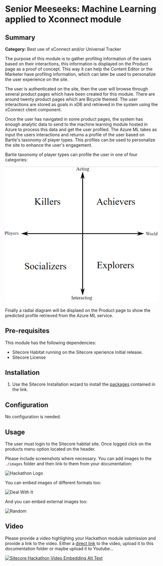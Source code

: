 # Senior Meeseeks: Machine Learning applied to Xconnect module

## Summary

**Category:** Best use of xConnect and/or Universal Tracker

The purpose of this module is to gather profiling information of the users based on their interactions, this information is displayed on the Product page as a proof of concept. This way it can help the Content Editor or the Marketer have profiling information, which can later be used to personalize the user experience on the site.

The user is authenticated on the site, then the user will browse through several product pages which have been created for this module. There are around twenty product pages which are Bicycle themed. The user interactions are stored as goals in xDB and retrieved in the system using the xConnect client component. 

Once the user has navigated in some product pages, the system has enough analytic data to send to the machine learning module hosted in Azure to process this data and get the user profiled. The Azure ML takes as input the users interactions and returns a profile of the user based on Bartle's taxonomy of player types. This profiles can be used to personalize the site to enhance the user's engagement. 

Bartle taxonomy of player types can profile the user in one of four categories: 

![Image](https://github.com/Sitecore-Hackathon/2019-Senior-Meeseeks/blob/master/documentation/images/Capture.PNG)

Finally a radial diagram will be displaed on the Product page to show the predicted profile retrieved from the Azure ML service.

## Pre-requisites

This module has the following dependencies:

- Sitecore Habitat running on the Sitecore xperience  Initial release.
- Sitecore License

## Installation


1. Use the Sitecore Installation wizard to install the [packages](#https://github.com/Sitecore-Hackathon/2019-Senior-Meeseeks/tree/master/sc.package) contained in the link.


## Configuration

No configuration is needed.

## Usage

The user must login to the Sitecore habitat site. Once logged click on the products menu option located on the header.



Please include screenshots where necessary. You can add images to the `./images` folder and then link to them from your documentation:

![Hackathon Logo](images/hackathon.png?raw=true "Hackathon Logo")

You can embed images of different formats too:

![Deal With It](images/deal-with-it.gif?raw=true "Deal With It")

And you can embed external images too:

![Random](https://placeimg.com/480/240/any "Random")

## Video

Please provide a video highlighing your Hackathon module submission and provide a link to the video. Either a [direct link](https://www.youtube.com/watch?v=EpNhxW4pNKk) to the video, upload it to this documentation folder or maybe upload it to Youtube...

[![Sitecore Hackathon Video Embedding Alt Text](https://img.youtube.com/vi/EpNhxW4pNKk/0.jpg)](https://www.youtube.com/watch?v=EpNhxW4pNKk)
